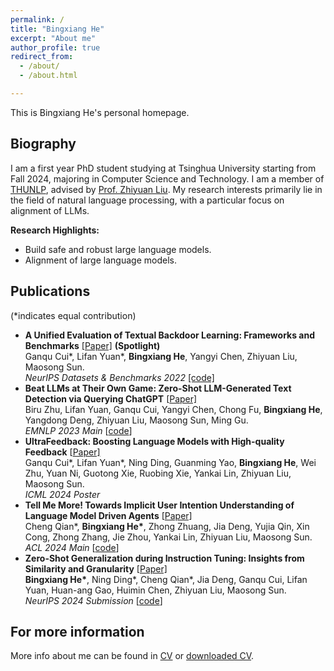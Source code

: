 ```yaml
---
permalink: /
title: "Bingxiang He"
excerpt: "About me"
author_profile: true
redirect_from: 
  - /about/
  - /about.html

---
```


This is Bingxiang He's personal homepage. <!--Please also refer to my [homepage@Tsinghua](https://www....).--> 

## Biography

I am a first year PhD student studying at Tsinghua University starting from Fall 2024, majoring in Computer Science and Technology. I am a member of [THUNLP](http://nlp.csai.tsinghua.edu.cn/), advised by [Prof. Zhiyuan Liu](http://nlp.csai.tsinghua.edu.cn/~lzy/). My research interests primarily lie in the field of natural language processing, with a particular focus on alignment of LLMs.

<b>Research Highlights:</b>

* Build safe and robust large language models.
* Alignment of large language models.

## Publications

(*indicates equal contribution)

- **A Unified Evaluation of Textual Backdoor Learning: Frameworks and Benchmarks** [[Paper]](https://arxiv.org/abs/2206.08514)  **(Spotlight)**<br>
  Ganqu Cui\*, Lifan Yuan\*, **Bingxiang He**, Yangyi Chen, Zhiyuan Liu, Maosong Sun.<br>
  *NeurIPS Datasets & Benchmarks 2022* [[code]](https://github.com/thunlp/OpenBackdoor)
- **Beat LLMs at Their Own Game: Zero-Shot LLM-Generated Text Detection via Querying ChatGPT** [[Paper\]](https://aclanthology.org/2023.emnlp-main.463)<br>
  Biru Zhu, Lifan Yuan, Ganqu Cui, Yangyi Chen, Chong Fu, **Bingxiang He**, Yangdong Deng, Zhiyuan Liu, Maosong Sun, Ming Gu.<br>
  *EMNLP 2023 Main* [[code](https://github.com/thunlp/LLM-generated-text-detection)]
- **UltraFeedback: Boosting Language Models with High-quality Feedback** [[Paper\]](https://arxiv.org/abs/2310.01377)<br>
  Ganqu Cui\*, Lifan Yuan\*, Ning Ding, Guanming Yao, **Bingxiang He**, Wei Zhu, Yuan Ni, Guotong Xie, Ruobing Xie, Yankai Lin, Zhiyuan Liu, Maosong Sun.<br>
  *ICML 2024 Poster*
- **Tell Me More! Towards Implicit User Intention Understanding of Language Model Driven Agents** [[Paper\]](https://arxiv.org/abs/2402.09205)<br>
  Cheng Qian\*, **Bingxiang He\***, Zhong Zhuang, Jia Deng, Yujia Qin, Xin Cong, Zhong Zhang, Jie Zhou, Yankai Lin, Zhiyuan Liu, Maosong Sun.<br>
  *ACL 2024 Main* [[code](https://github.com/HBX-hbx/Mistral-Interact)]
- **Zero-Shot Generalization during Instruction Tuning: Insights from Similarity and Granularity** [[Paper\]](https://arxiv.org/abs/2406.11721)<br>
  **Bingxiang He\***, Ning Ding\*, Cheng Qian\*, Jia Deng, Ganqu Cui, Lifan Yuan, Huan-ang Gao, Huimin Chen, Zhiyuan Liu, Maosong Sun.<br>
  *NeurIPS 2024 Submission* [[code](https://github.com/HBX-hbx/dynamics_of_zero-shot_generalization)]

## For more information

More info about me can be found in [CV](https://hbx-hbx.github.io/cv/) or [downloaded CV](http://hbx-hbx.github.io/files/CV__English_.pdf).
